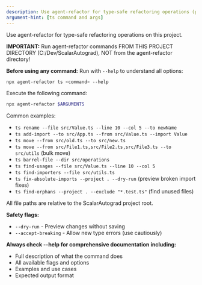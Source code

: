 ```yaml
---
description: Use agent-refactor for type-safe refactoring operations (project, gitignored)
argument-hint: [ts command and args]
---
```


Use agent-refactor for type-safe refactoring operations on this project.

**IMPORTANT:** Run agent-refactor commands FROM THIS PROJECT DIRECTORY (C:/Dev/ScalarAutograd), NOT from the agent-refactor directory!

**Before using any command:** Run with `--help` to understand all options:
```bash
npx agent-refactor ts <command> --help
```

Execute the following command:
```bash
npx agent-refactor $ARGUMENTS
```

Common examples:
- `ts rename --file src/Value.ts --line 10 --col 5 --to newName`
- `ts add-import --to src/App.ts --from src/Value.ts --import Value`
- `ts move --from src/old.ts --to src/new.ts`
- `ts move --from src/File1.ts,src/File2.ts,src/File3.ts --to src/utils` (bulk move)
- `ts barrel-file --dir src/operations`
- `ts find-usages --file src/Value.ts --line 10 --col 5`
- `ts find-importers --file src/utils.ts`
- `ts fix-absolute-imports --project . --dry-run` (preview broken import fixes)
- `ts find-orphans --project . --exclude "*.test.ts"` (find unused files)

All file paths are relative to the ScalarAutograd project root.

**Safety flags:**
- `--dry-run` - Preview changes without saving
- `--accept-breaking` - Allow new type errors (use cautiously)

**Always check --help for comprehensive documentation including:**
- Full description of what the command does
- All available flags and options
- Examples and use cases
- Expected output format
